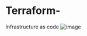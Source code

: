# Terraform-
Infrastructure as code
![image](https://github.com/sasidharthalapola/Terraform-/assets/135222899/7126d5a7-655b-4832-8270-b0ef5894bf07)

